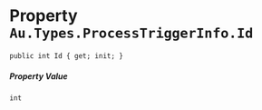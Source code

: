 # Property `Au.Types.ProcessTriggerInfo.Id`

```
public int Id { get; init; }
```

##### Property Value

`int`